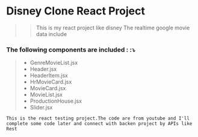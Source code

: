 # Disney Clone React Project

> > This is my react project like disney
> > The realtime google movie data include

### The following components are included : :⤵️

> - GenreMovieList.jsx
> - Header.jsx
> - HeaderItem.jsx
> - HrMovieCard.jsx
> - MovieCard.jsx
> - MovieList.jsx
> - ProductionHouse.jsx
> - Slider.jsx

``This is the react testing project.The code are from youtube and I'll complete some code later and connect with backen project by APIs like Rest``
